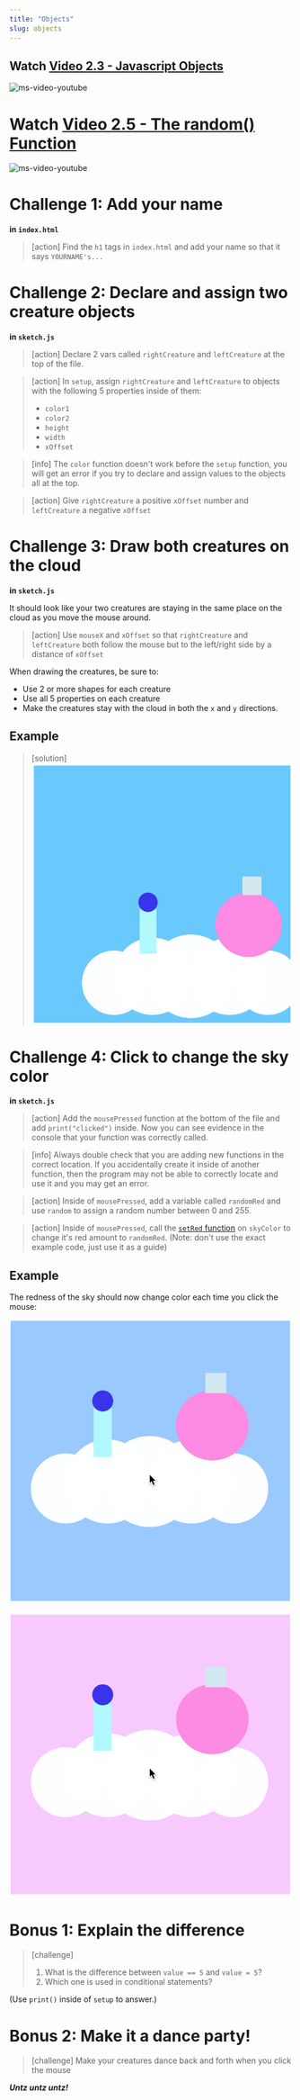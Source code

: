 ```yaml
---
title: "Objects"
slug: objects
---
```


## Watch [Video 2.3 - Javascript Objects](https://www.youtube.com/watch?v=-e5h4IGKZRY&list=PLRqwX-V7Uu6Zy51Q-x9tMWIv9cueOFTFA&index=8)

![ms-video-youtube](https://www.youtube.com/watch?v=-e5h4IGKZRY&list=PLRqwX-V7Uu6Zy51Q-x9tMWIv9cueOFTFA&index=8)

# Watch [Video 2.5 - The random() Function](https://www.youtube.com/watch?v=nfmV2kuQKwA&list=PLRqwX-V7Uu6Zy51Q-x9tMWIv9cueOFTFA&index=10)

![ms-video-youtube](https://www.youtube.com/watch?v=nfmV2kuQKwA&list=PLRqwX-V7Uu6Zy51Q-x9tMWIv9cueOFTFA&index=10)

# Challenge 1: Add your name

**in `index.html`**

> [action]
> Find the `h1` tags in `index.html` and add your name so that it says `YOURNAME's...`
>

# Challenge 2: Declare and assign two creature objects

**in `sketch.js`**

> [action]
> Declare 2 vars called `rightCreature` and `leftCreature` at the top of the file.
>

<!--  -->

> [action]
> In `setup`, assign `rightCreature` and `leftCreature` to objects with the following 5 properties inside of them:
>
> - `color1`
> - `color2`
> - `height`
> - `width`
> - `xOffset`
>

<!--  -->

> [info]
> The `color` function doesn't work before the `setup` function, you will get an error if you try to declare and assign values to the objects all at the top.
>

<!--  -->

> [action]
> Give `rightCreature` a positive `xOffset` number and `leftCreature` a negative `xOffset`
>

# Challenge 3: Draw both creatures on the cloud

**in `sketch.js`**

It should look like your two creatures are staying in the same place on the cloud as you move the mouse around.

> [action]
> Use `mouseX` and `xOffset` so that `rightCreature` and `leftCreature` both follow the mouse but to the left/right side by a distance of `xOffset`
>

When drawing the creatures, be sure to:

- Use 2 or more shapes for each creature
- Use all 5 properties on each creature
- Make the creatures stay with the cloud in both the `x` and `y` directions.

## Example

> [solution]
> ![cloud creatures](assets/cloud_creatures.png "cloud creatures")
>

# Challenge 4: Click to change the sky color

**in `sketch.js`**

> [action]
> Add the `mousePressed` function at the bottom of the file  and add `print("clicked")` inside.
> Now you can see evidence in the console that your function was correctly called.
>

<!--  -->

> [info]
> Always double check that you are adding new functions in the correct location.
> If you accidentally create it inside of another function, then the program may not be able to correctly locate and use it and you may get an error.
>

<!--  -->

> [action]
> Inside of `mousePressed`, add a variable called `randomRed` and use `random` to assign a random number between 0 and 255.
>

<!--  -->

> [action]
> Inside of `mousePressed`, call the [`setRed` function](https://p5js.org/reference/#/p5.Color/setRed) on `skyColor` to change it's red amount to `randomRed`.
> (Note: don't use the exact example code, just use it as a guide)
>

## Example

The redness of the sky should now change color each time you click the mouse:

![sky color 1](assets/sky_color_1.png "sky color 1")

![sky color 2](assets/sky_color_2.png "sky color 2")

# Bonus 1: Explain the difference

> [challenge]
>
> 1. What is the difference between `value == 5` and `value = 5`?
> 1. Which one is used in conditional statements?
>

(Use `print()` inside of `setup` to answer.)

# Bonus 2: Make it a dance party!

> [challenge]
> Make your creatures dance back and forth when you click the mouse
>

**_Untz untz untz!_**
